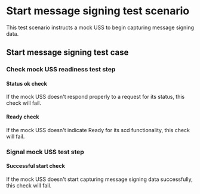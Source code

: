 # Start message signing test scenario

This test scenario instructs a mock USS to begin capturing message signing data.

## Start message signing test case

### Check mock USS readiness test step

#### Status ok check

If the mock USS doesn't respond properly to a request for its status, this check will fail.

#### Ready check

If the mock USS doesn't indicate Ready for its scd functionality, this check will fail.

### Signal mock USS test step

#### Successful start check

If the mock USS doesn't start capturing message signing data successfully, this check will fail.
